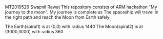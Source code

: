 MT2019526 Swapnil Rawat
This repository consists of ARM hackathon "My journey to the moon". My journey is complete as The spaceship will travel in the right path
and reach the Moon from Earth safely

The Earth(spiral1) is at (0,0) with radius 1440
The Moon(spiral2) is at (3000,3000) with radius 360
